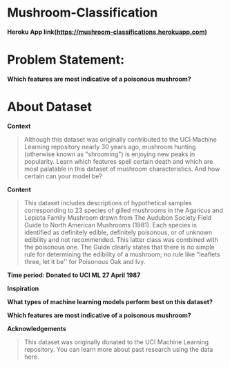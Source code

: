 # Mushroom-Classification

**Heroku App link(https://mushroom-classifications.herokuapp.com)**


# Problem Statement:
**Which features are most indicative of a poisonous mushroom?**

# About Dataset

**Context**
> Although this dataset was originally contributed to the UCI Machine Learning repository nearly 30 years ago, mushroom hunting (otherwise known as "shrooming") is enjoying new peaks in popularity. Learn which features spell certain death and which are most palatable in this dataset of mushroom characteristics. And how certain can your model be?

**Content**
> This dataset includes descriptions of hypothetical samples corresponding to 23 species of gilled mushrooms in the Agaricus and Lepiota Family Mushroom drawn from The Audubon Society Field Guide to North American Mushrooms (1981). Each species is identified as definitely edible, definitely poisonous, or of unknown edibility and not recommended. This latter class was combined with the poisonous one. The Guide clearly states that there is no simple rule for determining the edibility of a mushroom; no rule like "leaflets three, let it be'' for Poisonous Oak and Ivy.

**Time period: Donated to UCI ML 27 April 1987**

**Inspiration**

**What types of machine learning models perform best on this dataset?**

**Which features are most indicative of a poisonous mushroom?**

**Acknowledgements**

> This dataset was originally donated to the UCI Machine Learning repository. You can learn more about past research using the data here.





















